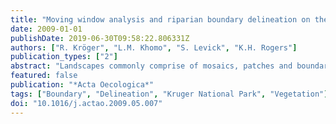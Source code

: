 ```yaml
---
title: "Moving window analysis and riparian boundary delineation on the Northern Plains of Kruger National Park, South Africa"
date: 2009-01-01
publishDate: 2019-06-30T09:58:22.806331Z
authors: ["R. Kröger", "L.M. Khomo", "S. Levick", "K.H. Rogers"]
publication_types: ["2"]
abstract: "Landscapes commonly comprise of mosaics, patches and boundaries. Riparian boundaries are complex to delineate and characterize, with a multitude of variables available for delineation. Multiple methods exist for boundary delineation such as two-dimensional wombling, constrained classification techniques and discontinuity detection. One method that has proven to be reliable in boundary delineation with one-dimensional transect data is the moving split window (MSW) analysis. This study demonstrates the efficacy of MSW to delineate grass species turnover and environmental boundaries across two geologically dissimilar riparian zones in the Kruger National Park, South Africa. There are few studies that have delineated riparian boundaries of Kruger National Park, and none that have used the MSW analysis. MSW detects significant changes in dissimilarity indices of variables along gradients. Significant shifts in dissimilarity designate boundaries at various spatial scales dictated by window sizes. Significant boundaries emerge by altering window sizes, increasing quadrat width and removing infrequent herbaceous species. By utilizing these three methods, MSW background variance was reduced and riparian and wetland/upland boundaries were sharper and more easily defined. © 2009 Elsevier Masson SAS. All rights reserved."
featured: false
publication: "*Acta Oecologica*"
tags: ["Boundary", "Delineation", "Kruger National Park", "Vegetation"]
doi: "10.1016/j.actao.2009.05.007"
---
```


